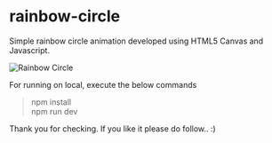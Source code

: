 # rainbow-circle
Simple rainbow circle animation developed using HTML5 Canvas and Javascript.

![Rainbow Circle](https://github.com/Chiranjeevi1923/rainbow-circle/assets/58211426/ccaffabb-1c10-410e-85fe-749a7a26b5a0)


For running on local, execute the below commands 

> npm install<br/>
> npm run dev




Thank you for checking.
If you like it please do follow.. :)
